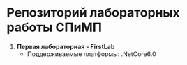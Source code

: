 # Репозиторий лабораторных работы СПиМП
1. **Первая лабораторная - FirstLab**
    - Поддерживаемые платформы: .NetCore6.0
